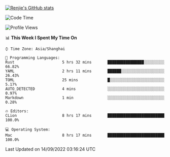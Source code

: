 [![Renjie's GitHub stats](https://github-readme-stats.vercel.app/api?username=liurenjie1024&show_icons=true&theme=chartreuse-dark)](https://github.com/anuraghazra/github-readme-stats)

<!--START_SECTION:waka-->
![Code Time](http://img.shields.io/badge/Code%20Time-152%20hrs%2022%20mins-blue)

![Profile Views](http://img.shields.io/badge/Profile%20Views-6-blue)

📊 **This Week I Spent My Time On** 

```text
⌚︎ Time Zone: Asia/Shanghai

💬 Programming Languages: 
Rust                     5 hrs 32 mins       ████████████████░░░░░░░░░   66.82% 
YAML                     2 hrs 11 mins       ██████░░░░░░░░░░░░░░░░░░░   26.43% 
TOML                     25 mins             █░░░░░░░░░░░░░░░░░░░░░░░░   5.17% 
AUTO_DETECTED            4 mins              ░░░░░░░░░░░░░░░░░░░░░░░░░   0.97% 
Markdown                 1 min               ░░░░░░░░░░░░░░░░░░░░░░░░░   0.28%

🔥 Editors: 
CLion                    8 hrs 17 mins       █████████████████████████   100.0%

💻 Operating System: 
Mac                      8 hrs 17 mins       █████████████████████████   100.0%

```


 Last Updated on 14/09/2022 03:16:24 UTC
<!--END_SECTION:waka-->

